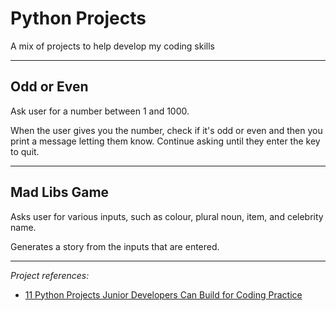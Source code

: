 # Python Projects
A mix of projects to help develop my coding skills

---
## Odd or Even
Ask user for a number between 1 and 1000.

When the user gives you the number, check if it's odd or even and then you print a message letting them know.
Continue asking until they enter the key to quit.

---
## Mad Libs Game
Asks user for various inputs, such as colour, plural noun, item, and celebrity name.

Generates a story from the inputs that are entered.

---

*Project references:*
- [11 Python Projects Junior Developers Can Build for Coding Practice](https://www.freecodecamp.org/news/python-projects-junior-developers/)

